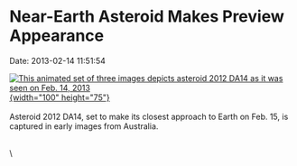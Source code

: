 Near-Earth Asteroid Makes Preview Appearance
============================================

Date: 2013-02-14 11:51:54

[![This animated set of three images depicts asteroid 2012 DA14 as it
was seen on Feb. 14,
2013](http://www.jpl.nasa.gov/images/asteroid/20130214/asteroid2012da14-th.gif){width="100"
height="75"}](http://www.jpl.nasa.gov/news/news.cfm?release=2013-060&rn=news.xml&rst=3694)\
\
Asteroid 2012 DA14, set to make its closest approach to Earth on Feb.
15, is captured in early images from Australia.

\
\
